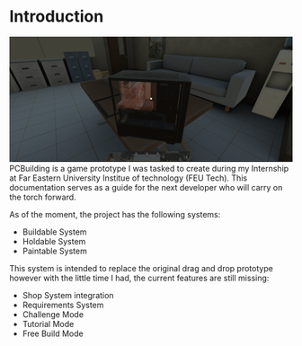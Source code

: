 # Introduction

![A picture of a game where the player is holding a motherboard, about to place to the computer case](../assets/cover.png)
PCBuilding is a game prototype I was tasked to create during my Internship at Far Eastern University Institue of technology (FEU Tech). This documentation serves as a guide for the next developer who will carry on the torch forward.

As of the moment, the project has the following systems:
- Buildable System
- Holdable System
- Paintable System

This system is intended to replace the original drag and drop prototype however with the little time I had, the current features are still missing:
- Shop System integration
- Requirements System
- Challenge Mode
- Tutorial Mode
- Free Build Mode